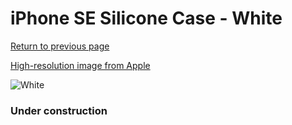 # iPhone SE Silicone Case - White

[Return to previous page](/iphone_7)

[High-resolution image from Apple](https://store.storeimages.cdn-apple.com/8756/as-images.apple.com/is/MXYJ2?wid=4500&hei=4500&fmt=png)

<div style="width: 384px"><img src="/everysource/MXYJ2.png" alt="White"></div>

### Under construction
